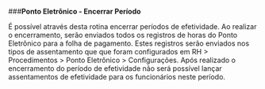 ###**Ponto Eletrônico - Encerrar Período**

É possível através desta rotina encerrar períodos de efetividade. Ao realizar o encerramento, serão enviados todos os registros de horas do Ponto Eletrônico para a folha de pagamento. Estes registros serão enviados nos tipos de assentamento que que foram configurados em RH > Procedimentos > Ponto Eletrônico > Configurações.
Após realizado o encerramento do período de efetividade não será possível lançar assentamentos de efetividade para os funcionários neste período. 
